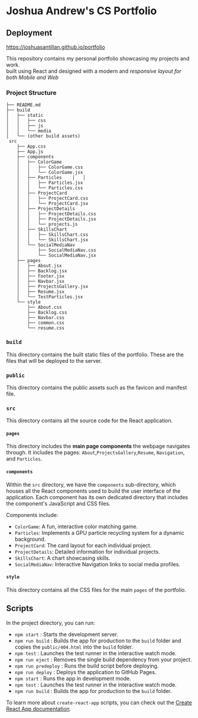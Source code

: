 # Joshua Andrew's CS Portfolio
## Deployment
https://joshuasantillan.github.io/portfolio

<p> This repository contains my personal portfolio showcasing my projects and work. 
<br />built using React and designed with a modern and <i>responsive layout for both Mobile and Web</i></p>

### Project Structure
```
├── README.md
├── build
│   ├── static
│   │   ├── css
│   │   ├── js
│   │   └── media
│   └── (other build assets)
 src
    ├── App.css
    ├── App.js
    ├── components
    │   ├── ColorGame
    │   │   ├── ColorGame.css
    │   │   └── ColorGame.jsx
    │   ├── Particles    │   │  
    │   │   ├── Particles.jsx
    │   │   └── Particles.css
    │   ├── ProjectCard
    │   │   ├── ProjectCard.css
    │   │   └── ProjectCard.jsx
    │   ├── ProjectDetails
    │   │   ├── ProjectDetails.css
    │   │   ├── ProjectDetails.jsx
    │   │   └── projects.js
    │   ├── SkillsChart
    │   │   ├── SkillsChart.css
    │   │   └── SkillsChart.jsx
    │   └── SocialMediaNav
    │       ├── SocialMediaNav.css
    │       └── SocialMediaNav.jsx
    ├── pages
    │   ├── About.jsx
    │   ├── Backlog.jsx
    │   ├── Footer.jsx
    │   ├── Navbar.jsx
    │   ├── ProjectsGallery.jsx
    │   ├── Resume.jsx
    │   └── TestParticles.jsx
    └── style
        ├── About.css
        ├── Backlog.css
        ├── Navbar.css
        ├── common.css
        └── resume.css
```
###  `build`

This directory contains the built static files of the portfolio. These are the files that will be deployed to the server.

### `public`

This directory contains the public assets such as the favicon and manifest file.

### `src`

This directory contains all the source code for the React application.

#### `pages`

This directory includes the **main page components** the webpage navigates through. 
It includes the pages: `About`,`ProjectsGallery`,`Resume`, `Navigation`, and `Particles`.

#### `components`

Within the `src` directory, we have the `components` sub-directory, which houses all the React components used to build the user interface of the application. Each component has its own dedicated directory that includes the component's JavaScript and CSS files.

Components include:

- `ColorGame`: A fun, interactive color matching game.
- `Particles`: Implements a GPU particle recycling system for a dynamic background.
- `ProjectCard`: The card layout for each individual project.
- `ProjectDetails`: Detailed information for individual projects.
- `SkillsChart`: A chart showcasing skills.
- `SocialMediaNav`: Interactive Navigation links to social media profiles.


#### `style`

This directory contains all the CSS files for the main `pages` of the portfolio.

## Scripts

In the project directory, you can run:
- `npm start` : Starts the development server.
- `npm run build` : Builds the app for production to the `build` folder and copies the `public/404.html` into the `build` folder.
- `npm test` : Launches the test runner in the interactive watch mode.
- `npm run eject` : Removes the single build dependency from your project.
- `npm run predeploy` : Runs the build script before deploying.
- `npm run deploy` : Deploys the application to GitHub Pages.
- `npm start` : Runs the app in development mode.
- `npm test` : Launches the test runner in the interactive watch mode.
- `npm run build` : Builds the app for production to the `build` folder.



To learn more about `create-react-app` scripts, you can check out the [Create React App documentation](https://create-react-app.dev/docs/).
